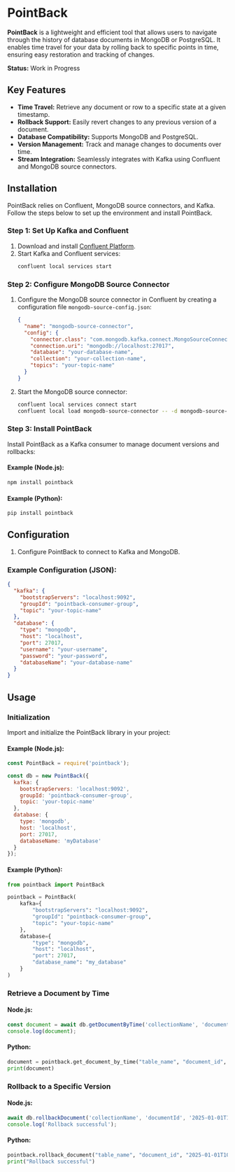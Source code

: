 # PointBack



**PointBack** is a lightweight and efficient tool that allows users to navigate through the history of database documents in MongoDB or PostgreSQL. It enables time travel for your data by rolling back to specific points in time, ensuring easy restoration and tracking of changes.

**Status:** Work in Progress

## Key Features

- **Time Travel:** Retrieve any document or row to a specific state at a given timestamp.
- **Rollback Support:** Easily revert changes to any previous version of a document.
- **Database Compatibility:** Supports MongoDB and PostgreSQL.
- **Version Management:** Track and manage changes to documents over time.
- **Stream Integration:** Seamlessly integrates with Kafka using Confluent and MongoDB source connectors.

## Installation

PointBack relies on Confluent, MongoDB source connectors, and Kafka. Follow the steps below to set up the environment and install PointBack.

### Step 1: Set Up Kafka and Confluent

1. Download and install [Confluent Platform](https://www.confluent.io/get-started/).
2. Start Kafka and Confluent services:
   ```bash
   confluent local services start
   ```

### Step 2: Configure MongoDB Source Connector

1. Configure the MongoDB source connector in Confluent by creating a configuration file `mongodb-source-config.json`:
   ```json
   {
     "name": "mongodb-source-connector",
     "config": {
       "connector.class": "com.mongodb.kafka.connect.MongoSourceConnector",
       "connection.uri": "mongodb://localhost:27017",
       "database": "your-database-name",
       "collection": "your-collection-name",
       "topics": "your-topic-name"
     }
   }
   ```
2. Start the MongoDB source connector:
   ```bash
   confluent local services connect start
   confluent local load mongodb-source-connector -- -d mongodb-source-config.json
   ```

### Step 3: Install PointBack

Install PointBack as a Kafka consumer to manage document versions and rollbacks:

#### Example (Node.js):
```bash
npm install pointback
```

#### Example (Python):
```bash
pip install pointback
```

## Configuration

1. Configure PointBack to connect to Kafka and MongoDB.

### Example Configuration (JSON):
```json
{
  "kafka": {
    "bootstrapServers": "localhost:9092",
    "groupId": "pointback-consumer-group",
    "topic": "your-topic-name"
  },
  "database": {
    "type": "mongodb",
    "host": "localhost",
    "port": 27017,
    "username": "your-username",
    "password": "your-password",
    "databaseName": "your-database-name"
  }
}
```

## Usage

### Initialization

Import and initialize the PointBack library in your project:

#### Example (Node.js):
```javascript
const PointBack = require('pointback');

const db = new PointBack({
  kafka: {
    bootstrapServers: 'localhost:9092',
    groupId: 'pointback-consumer-group',
    topic: 'your-topic-name'
  },
  database: {
    type: 'mongodb',
    host: 'localhost',
    port: 27017,
    databaseName: 'myDatabase'
  }
});
```

#### Example (Python):
```python
from pointback import PointBack

pointback = PointBack(
    kafka={
        "bootstrapServers": "localhost:9092",
        "groupId": "pointback-consumer-group",
        "topic": "your-topic-name"
    },
    database={
        "type": "mongodb",
        "host": "localhost",
        "port": 27017,
        "database_name": "my_database"
    }
)
```

### Retrieve a Document by Time

#### Node.js:
```javascript
const document = await db.getDocumentByTime('collectionName', 'documentId', '2025-01-01T10:00:00Z');
console.log(document);
```

#### Python:
```python
document = pointback.get_document_by_time("table_name", "document_id", "2025-01-01T10:00:00Z")
print(document)
```

### Rollback to a Specific Version

#### Node.js:
```javascript
await db.rollbackDocument('collectionName', 'documentId', '2025-01-01T10:00:00Z');
console.log('Rollback successful');
```

#### Python:
```python
pointback.rollback_document("table_name", "document_id", "2025-01-01T10:00:00Z")
print("Rollback successful")
```
